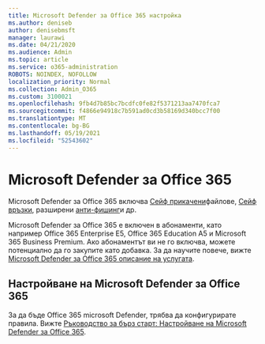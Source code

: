```yaml
---
title: Microsoft Defender за Office 365 настройка
ms.author: deniseb
author: denisebmsft
manager: laurawi
ms.date: 04/21/2020
ms.audience: Admin
ms.topic: article
ms.service: o365-administration
ROBOTS: NOINDEX, NOFOLLOW
localization_priority: Normal
ms.collection: Admin_O365
ms.custom: 3100021
ms.openlocfilehash: 9fb4d7b85bc7bcdfc0fe82f5371213aa7470fca7
ms.sourcegitcommit: f4866e94918c7b591ad0cd3b58169d340bcc7f00
ms.translationtype: MT
ms.contentlocale: bg-BG
ms.lasthandoff: 05/19/2021
ms.locfileid: "52543602"
---
```

# <a name="microsoft-defender-for-office-365"></a>Microsoft Defender за Office 365

Microsoft Defender за Office 365 включва [Сейф прикачени](/microsoft-365/security/office-365-security/atp-safe-attachments)файлове, [Сейф връзки](/microsoft-365/security/office-365-security/atp-safe-links), разширени [анти-фишинг](/microsoft-365/security/office-365-security/atp-anti-phishing)и др. 

Microsoft Defender за Office 365 е включен в абонаменти, като например Office 365 Enterprise E5, Office 365 Education A5 и Microsoft 365 Business Premium. Ако абонаментът ви не го включва, можете потенциално да го закупите като добавка. За да научите повече, вижте [Microsoft Defender за Office 365 описание на услугата](/office365/servicedescriptions/office-365-advanced-threat-protection-service-description).

## <a name="set-up-microsoft-defender-for-office-365"></a>Настройване на Microsoft Defender за Office 365

За да бъде Office 365 microsoft Defender, трябва да конфигурирате правила. Вижте [Ръководство за бърз старт: Настройване на Microsoft Defender за Office 365](/microsoft-365/security/office-365-security/office-365-atp).

